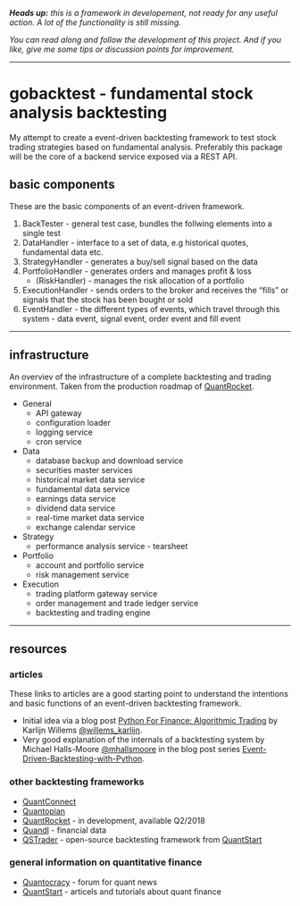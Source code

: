 _**Heads up:** this is a framework in developement, not ready for any useful action. A lot of the functionality is still missing._

_You can read along and follow the development of this project. And if you like, give me some tips or discussion points for improvement._

___

# gobacktest - fundamental stock analysis backtesting 

My attempt to create a event-driven backtesting framework to test stock trading strategies based on fundamental analysis. Preferably this package will be the core of a backend service exposed via a REST API.

## basic components

These are the basic components of an event-driven framework. 

1. BackTester - general test case, bundles the follwing elements into a single test
2. DataHandler - interface to a set of data, e.g historical quotes, fundamental data etc.
3. StrategyHandler - generates a buy/sell signal based on the data
4. PortfolioHandler - generates orders and manages profit & loss
    + (RiskHandler) - manages the risk allocation of a portfolio
5. ExecutionHandler - sends orders to the broker and receives the “fills” or signals that the stock has been bought or sold
6. EventHandler - the different types of events, which travel through this system - data event, signal event, order event and fill event

---

## infrastructure

An overviev of the infrastructure of a complete backtesting and trading environment. Taken from the production roadmap of [QuantRocket](https://www.quantrocket.com/#product-roadmap).

- General
    + API gateway
    + configuration loader
    + logging service
    + cron service
- Data
    + database backup and download service
    + securities master services
    + historical market data service
    + fundamental data service
    + earnings data service
    + dividend data service
    + real-time market data service
    + exchange calendar service
- Strategy
    + performance analysis service - tearsheet
- Portfolio
    + account and portfolio service
    + risk management service
- Execution
    + trading platform gateway service
    + order management and trade ledger service
    + backtesting and trading engine

---

## resources

### articles

These links to articles are a good starting point to understand the intentions and basic functions of an event-driven backtesting framework.

- Initial idea via a blog post [Python For Finance: Algorithmic Trading](https://www.datacamp.com/community/tutorials/finance-python-trading#backtesting) by Karlijn Willems [@willems_karlijn](https://twitter.com/willems_karlijn).
- Very good explanation of the internals of a backtesting system by Michael Halls-Moore [@mhallsmoore](https://twitter.com/mhallsmoore) in the blog post series [Event-Driven-Backtesting-with-Python](https://www.quantstart.com/articles/Event-Driven-Backtesting-with-Python-Part-I).

### other backtesting frameworks

- [QuantConnect](https://www.quantconnect.com)
- [Quantopian](https://www.quantopian.com)
- [QuantRocket](https://www.quantrocket.com) - in development, available Q2/2018
- [Quandl](https://www.quandl.com) - financial data
- [QSTrader](https://www.quantstart.com/qstrader) - open-source backtesting framework from [QuantStart](https://www.quantstart.com)

### general information on quantitative finance

 - [Quantocracy](http://quantocracy.com) - forum for quant news
 - [QuantStart](https://www.quantstart.com) - articels and tutorials about quant finance

